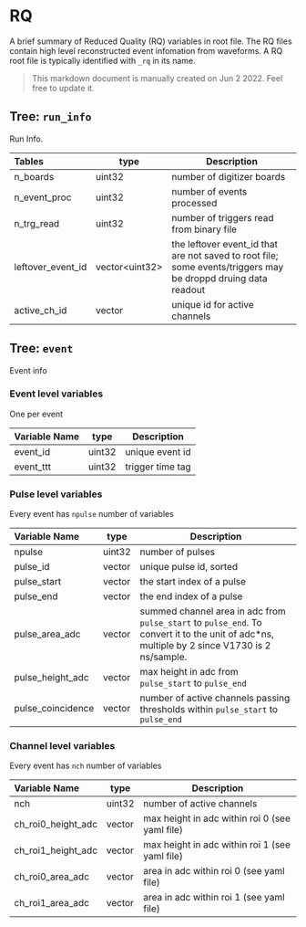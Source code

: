 
# RQ
A brief summary of Reduced Quality (RQ) variables in root file. The RQ files contain high level reconstructed event infomation from waveforms. A RQ root file is typically identified with `_rq` in its name.

> This markdown document is manually created on Jun 2 2022. Feel free to update it.

## Tree: `run_info`

Run Info.

| Tables		| type			 |		Description			|
|:------------ 	|----------------------| -------------------------------------------|
| n_boards      	| uint32 		 | number of digitizer boards			|
| n_event_proc      	| uint32		 | number of events processed			|
| n_trg_read 		| uint32      	  	 | number of triggers read from binary file	|
| leftover_event_id	| vector\<uint32\> 	 | the leftover event_id that are not saved to root file; some events/triggers may be droppd druing data readout |
| active_ch_id		|  vector<uint32>	 | unique id for active channels      	       |

## Tree: `event`
Event info

### Event level variables
One per event

| Variable Name | type		| Description		|
|:------------ |-------------| -----------------	|
| event_id      | uint32	| unique event id	|	   
| event_ttt     | uint32	| trigger time tag	|


### Pulse level variables
Every event has `npulse` number of variables

| Variable Name      | type		| Description					|
|:------------      |---------------	| -----------------				|
| npulse	     | uint32		| number of pulses				|
| pulse_id	     | vector<uint32>	| unique pulse id, sorted   	   		|
| pulse_start        | vector<uint32>	| the start index of a pulse			|
| pulse_end	     | vector<uint32>	| the end index of a pulse			|
| pulse_area_adc     | vector<float32>	| summed channel area in adc from `pulse_start` to `pulse_end`. To convert it to the unit of adc*ns, multiple by 2 since V1730 is 2 ns/sample. 		|
| pulse_height_adc   | vector<float32>	| max height in adc from `pulse_start` to `pulse_end` |
| pulse_coincidence  | vector<uint32>	| number of active channels passing thresholds within `pulse_start` to `pulse_end` |

### Channel level variables
Every event has `nch` number of variables

| Variable Name      | type		| Description						|
|:------------      |---------------	| ---------------------------------------		|
| nch	     	     | uint32		| number of active channels				|
| ch_roi0_height_adc | vector<float32>	| max height in adc within roi 0 (see yaml file)	|
| ch_roi1_height_adc | vector<float32>	| max height in adc within roi 1 (see yaml file)	|
| ch_roi0_area_adc   | vector<float32>	| area in adc within roi 0 (see yaml file)		|
| ch_roi1_area_adc   | vector<float32> 	| area in adc within roi 1 (see yaml file)		|